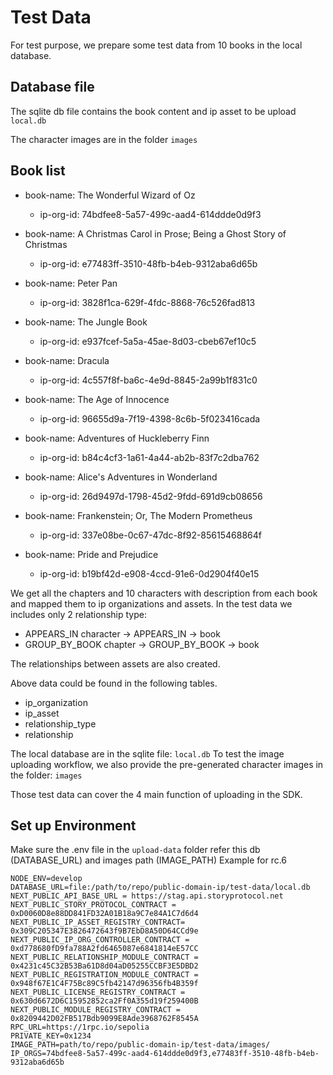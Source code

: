 # Test Data
For test purpose, we prepare some test data from 10 books in the local database. 

## Database file
The sqlite db file contains the book content and ip asset to be upload
`local.db`

The character images are in the folder
`images`

## Book list
- book-name: The Wonderful Wizard of Oz
  - ip-org-id: 74bdfee8-5a57-499c-aad4-614ddde0d9f3

- book-name: A Christmas Carol in Prose; Being a Ghost Story of Christmas
  - ip-org-id: e77483ff-3510-48fb-b4eb-9312aba6d65b

- book-name: Peter Pan
  - ip-org-id: 3828f1ca-629f-4fdc-8868-76c526fad813

- book-name: The Jungle Book
  - ip-org-id: e937fcef-5a5a-45ae-8d03-cbeb67ef10c5

- book-name: Dracula
  - ip-org-id: 4c557f8f-ba6c-4e9d-8845-2a99b1f831c0

- book-name: The Age of Innocence
  - ip-org-id: 96655d9a-7f19-4398-8c6b-5f023416cada

- book-name: Adventures of Huckleberry Finn
  - ip-org-id: b84c4cf3-1a61-4a44-ab2b-83f7c2dba762

- book-name: Alice's Adventures in Wonderland
  - ip-org-id: 26d9497d-1798-45d2-9fdd-691d9cb08656

- book-name: Frankenstein; Or, The Modern Prometheus
  - ip-org-id: 337e08be-0c67-47dc-8f92-85615468864f

- book-name: Pride and Prejudice
  - ip-org-id: b19bf42d-e908-4ccd-91e6-0d2904f40e15

We get all the chapters and 10 characters with description from each book and mapped them to ip organizations and assets. 
In the test data we includes only 2 relationship type:  
- APPEARS_IN     character -> APPEARS_IN -> book
- GROUP_BY_BOOK  chapter -> GROUP_BY_BOOK -> book

The relationships between assets are also created. 

Above data could be found in the following tables.

- ip_organization
- ip_asset
- relationship_type
- relationship

The local database are in the sqlite file: `local.db`
To test the image uploading workflow, we also provide the pre-generated character images in the folder: `images`

Those test data can cover the 4 main function of uploading in the SDK.

## Set up Environment
Make sure the .env file in the `upload-data` folder refer this db (DATABASE_URL) and images path (IMAGE_PATH)
Example for rc.6
```
NODE_ENV=develop
DATABASE_URL=file:/path/to/repo/public-domain-ip/test-data/local.db
NEXT_PUBLIC_API_BASE_URL = https://stag.api.storyprotocol.net
NEXT_PUBLIC_STORY_PROTOCOL_CONTRACT = 0xD0060D8e88DD841FD32A01B18a9C7e84A1C7d6d4
NEXT_PUBLIC_IP_ASSET_REGISTRY_CONTRACT= 0x309C205347E3826472643f9B7EbD8A50D64CCd9e
NEXT_PUBLIC_IP_ORG_CONTROLLER_CONTRACT = 0xd778680fD9fa788A2fd6465087e6841814eE57CC
NEXT_PUBLIC_RELATIONSHIP_MODULE_CONTRACT = 0x4231c45C32B53Ba61D8d04aD05255CCBF3E5DBD2
NEXT_PUBLIC_REGISTRATION_MODULE_CONTRACT = 0x948f67E1C4F75Bc89C5fb42147d96356fb4B359f
NEXT_PUBLIC_LICENSE_REGISTRY_CONTRACT = 0x630d6672D6C15952852ca2Ff0A355d19f259400B
NEXT_PUBLIC_MODULE_REGISTRY_CONTRACT = 0x8209442D02FB517Bdb9099E8Ade3968762F8545A
RPC_URL=https://1rpc.io/sepolia
PRIVATE_KEY=0x1234
IMAGE_PATH=path/to/repo/public-domain-ip/test-data/images/
IP_ORGS=74bdfee8-5a57-499c-aad4-614ddde0d9f3,e77483ff-3510-48fb-b4eb-9312aba6d65b	
```